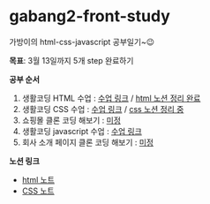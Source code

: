 # gabang2-front-study
가방이의 html-css-javascript 공부일기~😉

**목표**: 3월 13일까지 5개 step 완료하기

**공부 순서**
1. 생활코딩 HTML 수업 : [수업 링크](https://opentutorials.org/course/2039) / [html 노션 정리 완료](https://fan-measure-098.notion.site/HTML-99370616eec74dbaad819a2d4acef12b)
2. 생활코딩 CSS 수업 : [수업 링크](https://opentutorials.org/course/2418) / [css 노션 정리 중](https://www.notion.so/CSS-74115eaacd644f68aa2126e1ed51783b)
3. 쇼핑몰 클론 코딩 해보기 : [미정]()
4. 생활코딩 javascript 수업 : [수업 링크](https://opentutorials.org/course/1375)
5. 회사 소개 페이지 클론 코딩 해보기 : [미정]()

**노션 링크**
-  [html 노트](https://fan-measure-098.notion.site/HTML-99370616eec74dbaad819a2d4acef12b)
-  [CSS 노트](https://www.notion.so/CSS-74115eaacd644f68aa2126e1ed51783b)

